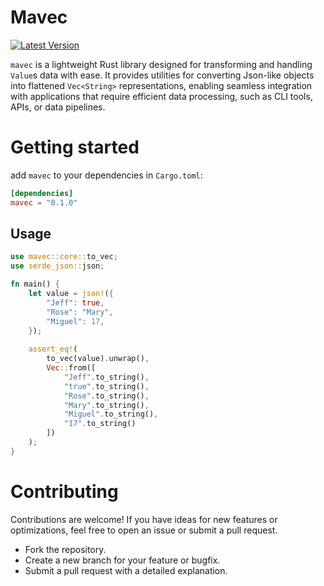 # Mavec

[![Latest Version](https://img.shields.io/crates/v/mavec.svg?color=purple)](https://crates.io/crates/mavec)

`mavec` is a lightweight Rust library designed for transforming and handling `Value`s data with ease.
It provides utilities for converting Json-like objects into flattened `Vec<String>` representations, enabling 
seamless integration with applications that require efficient data processing, such as CLI tools, APIs, or data pipelines.

# Getting started

add `mavec` to your dependencies in `Cargo.toml`:

```toml
[dependencies]
mavec = "0.1.0"
```

## Usage

```rust
use mavec::core::to_vec;
use serde_json::json;

fn main() {
    let value = json!({
        "Jeff": true,
        "Rose": "Mary",
        "Miguel": 17,
    });
    
    assert_eq!(
        to_vec(value).unwrap(),
        Vec::from([
            "Jeff".to_string(),
            "true".to_string(),
            "Rose".to_string(),
            "Mary".to_string(),
            "Miguel".to_string(),
            "17".to_string()
        ])
    );
}

```

# Contributing
Contributions are welcome! If you have ideas for new features or optimizations, feel free to open an issue or submit a pull request.

- Fork the repository.
- Create a new branch for your feature or bugfix.
- Submit a pull request with a detailed explanation.
